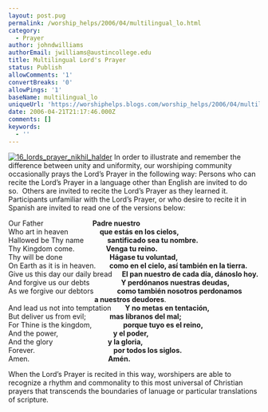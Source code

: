 ```yaml
---
layout: post.pug
permalink: /worship_helps/2006/04/multilingual_lo.html 
category:
  - Prayer
author: johndwilliams
authorEmail: jwilliams@austincollege.edu
title: Multilingual Lord's Prayer
status: Publish
allowComments: '1'
convertBreaks: '0'
allowPings: '1'
baseName: multilingual_lo
uniqueUrl: 'https://worshiphelps.blogs.com/worship_helps/2006/04/multilingual_lo.html '
date: 2006-04-21T21:17:46.000Z
comments: []
keywords:
  - ''
---
```

[![16_lords_prayer_nikhil_halder](https://worshiphelps.blogs.com/worship_helps/images/16_lords_prayer_nikhil_halder.jpg "16_lords_prayer_nikhil_halder")](http://worshiphelps.blogs.com/.shared/image.html?/photos/uncategorized/16_lords_prayer_nikhil_halder.jpg) In order to illustrate and remember the difference between unity and uniformity, our worshiping community occasionally prays the Lord’s Prayer in the following way: Persons who can recite the Lord’s Prayer in a language other than English are invited to do so.  Others are invited to recite the Lord’s Prayer as they learned it.  Participants unfamiliar with the Lord’s Prayer, or who desire to recite it in Spanish are invited to read one of the versions below:

Our Father                         **Padre nuestro**  
Who art in heaven                **que estás en los cielos,**  
Hallowed be Thy name            **santificado sea tu nombre.**  
Thy Kingdom come.                **Venga tu reino.**  
Thy will be done                        **Hágase tu voluntad,**  
On Earth as it is in heaven.       **como en el cielo, así también en la tierra.**  
Give us this day our daily bread     **El pan nuestro de cada día, dánoslo hoy.**  
And forgive us our debts                **Y perdónanos nuestras deudas,**  
As we forgive our debtors            **como también nosotros perdonamos  
                                                    a nuestros deudores**.  
And lead us not into temptation       **Y no metas en tentación,**  
But deliver us from evil;            **mas líbranos del mal;**  
For Thine is the kingdom,                **porque tuyo es el reino,**  
And the power,                            **y el poder,**  
And the glory                            **y la gloria,**  
Forever.                                        **por todos los siglos.**  
Amen.                                        **Amén.**

When the Lord’s Prayer is recited in this way, worshipers are able to recognize a rhythm and commonality to this most universal of Christian prayers that transcends the boundaries of lanuage or particular translations of scripture.